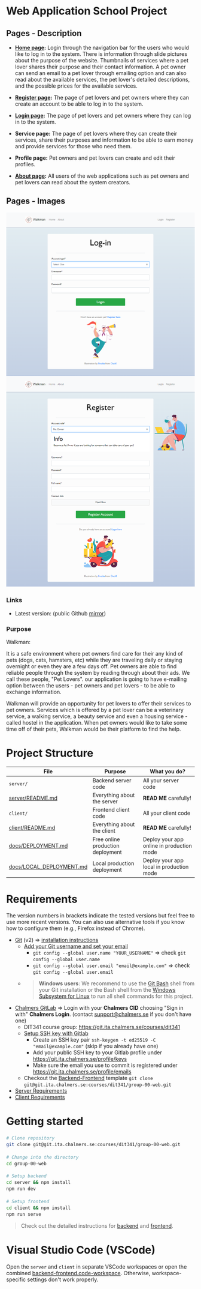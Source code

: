 # Web Application School Project

## Pages - Description

* [**Home page**](https://fierce-atoll-00561.herokuapp.com/register)**:** 
Login through the navigation bar for the users who would like to log in to the system. There is information through slide pictures about the purpose of the website. Thumbnails of services where a pet lover shares their purpose and their contact information. A pet owner can send an email to a pet lover through emailing option and can also read about the available services, the pet lover's detailed descriptions, and the possible prices for the available services.

* **[Register page](https://fierce-atoll-00561.herokuapp.com/register):** 
The page of pet lovers and pet owners where they can create an account to be able to log in to the system.

* **[Login page](https://fierce-atoll-00561.herokuapp.com/login):** 
The page of pet lovers and pet owners where they can log in to the system.

* **Service page:** 
The page of pet lovers where they can create their services, share their purposes and information to be able to earn money and provide services for those who need them.

* **Profile page:** 
Pet owners and pet lovers can create and edit their profiles.

* **[About page](https://fierce-atoll-00561.herokuapp.com/about):** 
All users of the web applications such as pet owners and pet lovers can read about the system creators.

## Pages - Images
![login](./images/Screenshot1.png)
![register](./images/Screenshot2.png)

### Links
* Latest version: (public Github [mirror](https://github.com/dit341/group-00-web))

### Purpose

Walkman:

It is a safe environment where pet owners find care for their any kind of pets (dogs, cats, hamsters, etc) while they are traveling daily or staying overnight or even they are a few days off. Pet owners are able to find reliable people through the system by reading through about their ads. We call these people, "Pet Lovers". our application is going to have e-mailing option between the users - pet owners and pet lovers - to be able to exchange information.

Walkman will provide an opportunity for pet lovers to offer their services to pet owners. Services which is offered by a pet lover can be a veterinary service, a walking service, a beauty service and even a housing service - called hostel in the application. When pet owners would like to take some time off of their pets, Walkman would be their platform to find the help.


# Project Structure

| File        | Purpose           | What you do?  |
| ------------- | ------------- | ----- |
| `server/` | Backend server code | All your server code |
| [server/README.md](server/README.md) | Everything about the server | **READ ME** carefully! |
| `client/` | Frontend client code | All your client code |
| [client/README.md](client/README.md) | Everything about the client | **READ ME** carefully! |
| [docs/DEPLOYMENT.md](docs/DEPLOYMENT.md) | Free online production deployment | Deploy your app online in production mode |
| [docs/LOCAL_DEPLOYMENT.md](docs/LOCAL_DEPLOYMENT.md) | Local production deployment | Deploy your app local in production mode |

# Requirements

The version numbers in brackets indicate the tested versions but feel free to use more recent versions.
You can also use alternative tools if you know how to configure them (e.g., Firefox instead of Chrome).

* [Git](https://git-scm.com/) (v2) => [installation instructions](https://www.atlassian.com/git/tutorials/install-git)
  * [Add your Git username and set your email](https://docs.gitlab.com/ce/gitlab-basics/start-using-git.html#add-your-git-username-and-set-your-email)
    * `git config --global user.name "YOUR_USERNAME"` => check `git config --global user.name`
    * `git config --global user.email "email@example.com"` => check `git config --global user.email`
  * > **Windows users**: We recommend to use the [Git Bash](https://www.atlassian.com/git/tutorials/git-bash) shell from your Git installation or the Bash shell from the [Windows Subsystem for Linux](https://docs.microsoft.com/en-us/windows/wsl/install-win10) to run all shell commands for this project.
* [Chalmers GitLab](https://git.ita.chalmers.se/) => Login with your **Chalmers CID** choosing "Sign in with" **Chalmers Login**. (contact [support@chalmers.se](mailto:support@chalmers.se) if you don't have one)
  * DIT341 course group: https://git.ita.chalmers.se/courses/dit341
  * [Setup SSH key with Gitlab](https://docs.gitlab.com/ee/ssh/)
    * Create an SSH key pair `ssh-keygen -t ed25519 -C "email@example.com"` (skip if you already have one)
    * Add your public SSH key to your Gitlab profile under https://git.ita.chalmers.se/profile/keys
    * Make sure the email you use to commit is registered under https://git.ita.chalmers.se/profile/emails
  * Checkout the [Backend-Frontend](https://git.ita.chalmers.se/courses/dit341/group-00-web) template `git clone git@git.ita.chalmers.se:courses/dit341/group-00-web.git`
* [Server Requirements](./server/README.md#Requirements)
* [Client Requirements](./client/README.md#Requirements)

# Getting started

```bash
# Clone repository
git clone git@git.ita.chalmers.se:courses/dit341/group-00-web.git

# Change into the directory
cd group-00-web

# Setup backend
cd server && npm install
npm run dev

# Setup frontend
cd client && npm install
npm run serve
```

> Check out the detailed instructions for [backend](./server/README.md) and [frontend](./client/README.md).

# Visual Studio Code (VSCode)

Open the `server` and `client` in separate VSCode workspaces or open the combined [backend-frontend.code-workspace](./backend-frontend.code-workspace). Otherwise, workspace-specific settings don't work properly.
